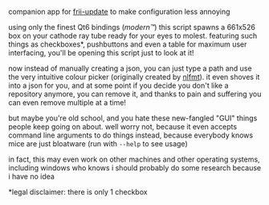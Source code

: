 companion app for [frii-update](https://github.com/bleck9999/frii-update) to make configuration less annoying

using only the finest Qt6 bindings (*modern™*) this script spawns a 661x526 box on your cathode ray tube ready for your eyes to molest.
featuring such things as checkboxes*, pushbuttons and even a table for maximum user interfacing, you'll be opening this script just to look at it!

now instead of manually creating a json, you can just type a path and use the very intuitive colour picker (originally created by [nlfmt](https://github.com/nlfmt/)).
it even shoves it into a json for you, and at some point if you decide you don't like a repository anymore, 
you can remove it, and thanks to pain and suffering you can even remove multiple at a time!

but maybe you're old school, and you hate these new-fangled "GUI" things people keep going on about. 
well worry not, because it even accepts command line arguments to do things instead, because everybody knows mice are just bloatware
(run with `--help` to see usage)

in fact, this may even work on other machines and other operating systems, including windows who knows i should probably do some research because i have no idea

*legal disclaimer: there is only 1 checkbox
